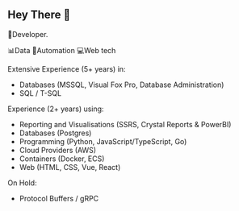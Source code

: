 ## Hey There 👋

🚀Developer.

📊Data 🤖Automation 💻Web tech

Extensive Experience (5+ years) in:

- Databases (MSSQL, Visual Fox Pro, Database Administration)
- SQL / T-SQL

Experience (2+ years) using:

- Reporting and Visualisations (SSRS, Crystal Reports & PowerBI)
- Databases (Postgres)
- Programming (Python, JavaScript/TypeScript, Go)
- Cloud Providers (AWS)
- Containers (Docker, ECS)
- Web (HTML, CSS, Vue, React)

On Hold:
- Protocol Buffers / gRPC

<!--
**Ol1BoT/Ol1BoT** is a ✨ _special_ ✨ repository because its `README.md` (this file) appears on your GitHub profile.

Here are some ideas to get you started:

- 🔭 I’m currently working on ...
- 🌱 I’m currently learning ...
- 👯 I’m looking to collaborate on ...
- 🤔 I’m looking for help with ...
- 💬 Ask me about ...
- 📫 How to reach me: ...
- 😄 Pronouns: ...
- ⚡ Fun fact: ...
-->
